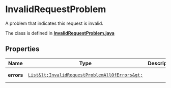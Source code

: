 

# InvalidRequestProblem

A problem that indicates this request is invalid.

The class is defined in **[InvalidRequestProblem.java](../../src/main/java/example/micronaut/model/InvalidRequestProblem.java)**

## Properties

Name | Type | Description | Notes
------------ | ------------- | ------------- | -------------
**errors** | [`List&lt;InvalidRequestProblemAllOfErrors&gt;`](InvalidRequestProblemAllOfErrors.md) |  |  [optional property]



